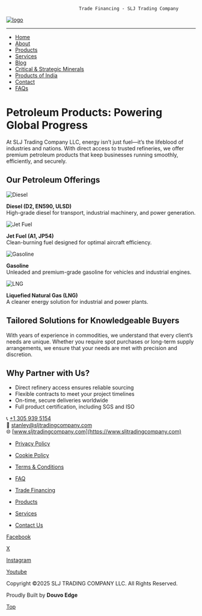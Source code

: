                                Trade Financing - SLJ Trading Company

[![logo](https://sljtradingcompany.b-cdn.net/pics/slj-logo.png)](index.html)

* * *

*   [Home](index.html)
*   [About](about.html)
*   [Products](products.html)
*   [Services](services.html)
*   [Blog](blog.html)
*   [Critical & Strategic Minerals](critical-strategic-minerals.html)
*   [Products of India](products-of-india.html)
*   [Contact](contact.html)
*   [FAQs](faq.html)

Petroleum Products: Powering Global Progress
============================================

At SLJ Trading Company LLC, energy isn’t just fuel—it’s the lifeblood of industries and nations. With direct access to trusted refineries, we offer premium petroleum products that keep businesses running smoothly, efficiently, and securely.

Our Petroleum Offerings
-----------------------

![Diesel](https://sljtradingcompany.b-cdn.net/pics/refinery-at-night-2023-11-27-05-30-06-utc.jpg)

**Diesel (D2, EN590, ULSD)**  
High-grade diesel for transport, industrial machinery, and power generation.

![Jet Fuel](https://sljtradingcompany.b-cdn.net/pics/refinery-at-night-2023-11-27-05-30-06-utc.jpg)

**Jet Fuel (A1, JP54)**  
Clean-burning fuel designed for optimal aircraft efficiency.

![Gasoline](https://sljtradingcompany.b-cdn.net/pics/refinery-at-night-2023-11-27-05-30-06-utc.jpg)

**Gasoline**  
Unleaded and premium-grade gasoline for vehicles and industrial engines.

![LNG](https://sljtradingcompany.b-cdn.net/pics/refinery-at-night-2023-11-27-05-30-06-utc.jpg)

**Liquefied Natural Gas (LNG)**  
A cleaner energy solution for industrial and power plants.

Tailored Solutions for Knowledgeable Buyers
-------------------------------------------

With years of experience in commodities, we understand that every client’s needs are unique. Whether you require spot purchases or long-term supply arrangements, we ensure that your needs are met with precision and discretion.

Why Partner with Us?
--------------------

*   Direct refinery access ensures reliable sourcing
*   Flexible contracts to meet your project timelines
*   On-time, secure deliveries worldwide
*   Full product certification, including SGS and ISO

📞 [+1 305 939 5154](tel:+13059395154)  
📧 [stanley@sljtradingcompany.com](mailto:stanley@sljtradingcompany.com)  
🌐 [www.sljtradingcompany.com](https://www.sljtradingcompany.com)

*   [Privacy Policy](privacy.html)
*   [Cookie Policy](cookies.html)
*   [Terms & Conditions](terms.html)
*   [FAQ](faq.html)

*   [Trade Financing](trade-financing.html)
*   [Products](products.html)
*   [Services](services.html)
*   [Contact Us](contact.html)

[Facebook](https://www.facebook.com/indonez)

[X](https://twitter.com/indonez_tw)

[Instagram](https://www.instagram.com/indonez_ig)

[Youtube](#some-link)

Copyright ©2025 SLJ TRADING COMPANY LLC. All Rights Reserved.

Proudly Built by **Douvo Edge**

[Top](#)